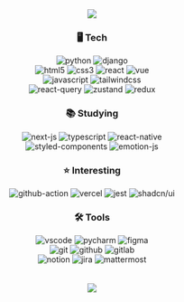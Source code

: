 <div align="center">
  <!-- Header -->
  <div>
    <img src="https://capsule-render.vercel.app/api?type=waving&color=0079FF&height=240&section=header&text=hi😁&fontSize=80&fontColor=000000" />
  </div>

  <!-- Body -->
  <h3>🖥 Tech</h3>
  <img alt="python" src="https://img.shields.io/badge/python-logo?style=for-the-badge&logo=python&logoColor=3776AB&color=20232a">
  <img alt="django" src="https://img.shields.io/badge/django-logo?style=for-the-badge&logo=django&logoColor=278A63&color=20232a">
  <br/>
  
  <img alt="html5" src="https://img.shields.io/badge/html5-logo?style=for-the-badge&logo=html5&logoColor=E34F26&color=20232a">
  <img alt="css3" src="https://img.shields.io/badge/css3-logo?style=for-the-badge&logo=css3&logoColor=1572B6&color=20232a">
  <img alt="react" src="https://img.shields.io/badge/react-logo?style=for-the-badge&logo=React&logoColor=61DAFB&color=20232a">
  <img alt="vue" src="https://img.shields.io/badge/vue-logo?style=for-the-badge&logo=vuedotjs&logoColor=4FC08D&color=20232a">
  
  <br/>
  <img alt="javascript" src="https://img.shields.io/badge/javascript-logo?style=for-the-badge&logo=Javascript&logoColor=F7DF1E&color=20232a">
  <img alt="tailwindcss" src="https://img.shields.io/badge/tailwind_css-logo?style=for-the-badge&logo=tailwindcss&logoColor=06B6D4&color=20232a">

  <br/>
  <img alt="react-query" src="https://img.shields.io/badge/react--query-logo?style=for-the-badge&logo=reactquery&logoColor=FF4154&color=20232a">
  <img alt="zustand" src="https://img.shields.io/badge/zustand-logo?style=for-the-badge&logoColor=FF4154&color=20232a">
  <img alt="redux" src="https://img.shields.io/badge/redux-logo?style=for-the-badge&logo=redux&logoColor=764ABC&color=20232a">
  
  <h3>📚 Studying</h3>
  <img alt="next-js" src="https://img.shields.io/badge/next-logo?style=for-the-badge&logo=nextdotjs&logoColor=white&color=20232a">
  <img alt="typescript" src="https://img.shields.io/badge/typescript-logo?style=for-the-badge&logo=typescript&logoColor=3178C6&color=20232a">
  <img alt="react-native" src="https://img.shields.io/badge/react_native-logo?style=for-the-badge&color=20232a">
  <br/>
  
  <img alt="styled-components" src="https://img.shields.io/badge/styled--components-logo?style=for-the-badge&logo=styledcomponents&logoColor=DB7093&color=20232a">
  <img alt="emotion-js" src="https://img.shields.io/badge/emotion-logo?style=for-the-badge&logo=emotion&logoColor=EA4335&color=20232a">

  
  <h3>⭐ Interesting</h3>
  <img alt="github-action" src="https://img.shields.io/badge/github_actions-logo?style=for-the-badge&logo=githubactions&logoColor=2088FF&color=20232a">
  <img alt="vercel" src="https://img.shields.io/badge/vercel-logo?style=for-the-badge&logo=vercel&logoColor=white&color=20232a">
  <img alt="jest" src="https://img.shields.io/badge/jest-logo?style=for-the-badge&logo=jest&logoColor=C21325&color=20232a">
  <img alt="shadcn/ui" src="https://img.shields.io/badge/shadcn%2Fui-logo?style=for-the-badge&logo=shadcnui&logoColor=white&color=20232a">
  
  <h3>🛠️ Tools</h3>
  <img alt="vscode" src="https://img.shields.io/badge/vscode-logo?style=for-the-badge&logo=vscode&logoColor=764ABC&color=20232a">
  <img alt="pycharm" src="https://img.shields.io/badge/pycharm-logo?style=for-the-badge&logo=pycharm&logoColor=white&color=20232a">
  <img alt="figma" src="https://img.shields.io/badge/figma-logo?style=for-the-badge&logo=figma&logoColor=F24E1E&color=20232a">
  <br/>
  
  <img alt="git" src="https://img.shields.io/badge/git-logo?style=for-the-badge&logo=git&logoColor=F05032&color=20232a">
  <img alt="github" src="https://img.shields.io/badge/github-logo?style=for-the-badge&logo=github&logoColor=white&color=20232a">
  <img alt="gitlab" src="https://img.shields.io/badge/gitlab-logo?style=for-the-badge&logo=gitlab&logoColor=FC6D26&color=20232a">
  <br/>
  
  <img alt="notion" src="https://img.shields.io/badge/notion-logo?style=for-the-badge&logo=notion&logoColor=white&color=20232a">
  <img alt="jira" src="https://img.shields.io/badge/jira-logo?style=for-the-badge&logo=jira&logoColor=0052CC&color=20232a">
  <img alt="mattermost" src="https://img.shields.io/badge/mattermost-logo?style=for-the-badge&logo=mattermost&logoColor=0058CC&color=20232a">

  <!--
  <h3>📫 Contact</h3>
  <a href="mailto:occultism22@naver.com">
    <img alt="naver" src="https://img.shields.io/badge/naver-logo?style=for-the-badge&logo=naver&logoColor=03C75A&color=20232a">
  </a>
  <a href="mailto:occultism9487@gmail.com">
    <img alt="Static Badge" src="https://img.shields.io/badge/gmail-logo?style=for-the-badge&logo=gmail&logoColor=EA4335&color=20232a">
  </a>
  -->

  <br/>
  <br/>
  <br/>

  <!--
  <picture>
    <source
      srcset="https://github-readme-stats.vercel.app/api?username=ggomsoo&show_icons=true&theme=dark"
      media="(prefers-color-scheme: dark)"
    />
    <source
      srcset="https://github-readme-stats.vercel.app/api?username=ggomsoo&show_icons=true"
      media="(prefers-color-scheme: light), (prefers-color-scheme: no-preference)"
    />
    <img src="https://github-readme-stats.vercel.app/api?username=anuraghazra&show_icons=true" />
  </picture>
  -->
  
  <div>
    <img src="https://capsule-render.vercel.app/api?type=waving&color=0079FF&height=240&section=footer" />
  </div>
</div>







<!--
**GGomsoo/GGomsoo** is a ✨ _special_ ✨ repository because its `README.md` (this file) appears on your GitHub profile.
[![Hits](https://hits.seeyoufarm.com/api/count/incr/badge.svg?url=https%3A%2F%2Fgithub.com%2FGGomsoo&count_bg=%2379C83D&title_bg=%2312A6EC&icon=&icon_color=%23E7E7E7&title=hits&edge_flat=false)](https://hits.seeyoufarm.com)
Here are some ideas to get you started:

- 🔭 I’m currently working on ...
- 🌱 I’m currently learning ...
- 👯 I’m looking to collaborate on ...
- 🤔 I’m looking for help with ...
- 💬 Ask me about ...
- 📫 How to reach me: ...
- 😄 Pronouns: ...
- ⚡ Fun fact: ...
-->
